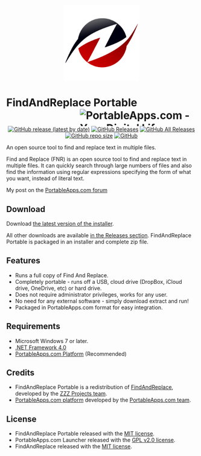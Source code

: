 <p align="center">
	<img src="./FindAndReplacePortable/App/AppInfo/appicon_256.png" width="200" alt="FindAndReplace logo" title="FindAndReplace logo" />
</p>

# FindAndReplace Portable<a href="https://portableapps.com/"><img src="https://cdn.portableapps.com/portableapps.com_1546.png" width="309" height="45" alt="PortableApps.com - Your Digital Life, Anywhere" title="PortableApps.com - Your Digital Life, Anywhere" align="right"></a>

<p align="center">
	<a href="https://github.com/Makazzz/FindAndReplacePortable/releases/latest"><img alt="GitHub release (latest by date)" src="https://img.shields.io/github/v/release/Makazzz/FindAndReplacePortable?color=a60000&logo=.NET"></a>
	<a href="https://github.com/Makazzz/FindAndReplacePortable/releases/latest"><img alt="GitHub Releases" src="https://img.shields.io/github/downloads/Makazzz/FindAndReplacePortable/latest/total?color=black"></a>
	<a href="https://github.com/Makazzz/FindAndReplacePortable/releases"><img alt="GitHub All Releases" src="https://img.shields.io/github/downloads/Makazzz/FindAndReplacePortable/total?color=a60000"></a>
	<a href="https://github.com/Makazzz/FindAndReplacePortable"><img alt="GitHub repo size" src="https://img.shields.io/github/repo-size/Makazzz/FindAndReplacePortable?color=black"></a>
	<a href="https://raw.githubusercontent.com/Makazzz/FindAndReplacePortable/master/LICENSE"><img alt="GitHub" src="https://img.shields.io/github/license/Makazzz/FindAndReplacePortable?color=a60000"></a>
</p>

An open source tool to find and replace text in multiple files.

Find and Replace (FNR) is an open source tool to find and replace text in multiple files. It can quickly search through large numbers of files and also find the information using regular expressions specifying the form of what you want, instead of literal text.

My post on the [PortableApps.com forum](https://PortableApps.com/node/61247)

## Download

Download [the latest version of the installer][D1].

All other downloads are available [in the Releases section][D2]. FindAndReplace Portable
is packaged in an installer and complete zip file.

[D1]: https://github.com/Makazzz/FindAndReplacePortable/releases/latest
[D2]: https://github.com/Makazzz/FindAndReplacePortable/releases

## Features

*	Runs a full copy of Find And Replace.
*	Completely portable - runs off a USB, cloud drive (DropBox, iCloud drive, OneDrive, etc) or hard drive.
*	Does not require administrator privileges, works for any user.
*	No need for any external software - simply download extract and run!
*	Packaged in PortableApps.com format for easy integration.

## Requirements

*	Microsoft Windows 7 or later.
*	[.NET Framework 4.0](https://dotnet.microsoft.com/download/dotnet-framework/net40)
*	[PortableApps.com Platform](https://PortableApps.com/download) (Recommended)

## Credits

*	FindAndReplace Portable is a redistribution of [FindAndReplace](http://findandreplace.io/), developed by the [ZZZ Projects team](https://github.com/zzzprojects).
*	[PortableApps.com platform](https://PortableApps.com/download) developed by the [PortableApps.com team](https://PortableApps.com).

## License

*	FindAndReplace Portable released with the [MIT license](https://raw.githubusercontent.com/Makazzz/FindAndReplacePortable/master/LICENSE).
*	PortableApps.com Launcher released with the [GPL v2.0 license](https://raw.githubusercontent.com/Makazzz/FindAndReplacePortable/master/FindAndReplacePortable/Other/Source/LauncherLicense.txt).
*	FindAndReplace released with the [MIT license](https://raw.githubusercontent.com/zzzprojects/findandreplace/master/LICENSE).
